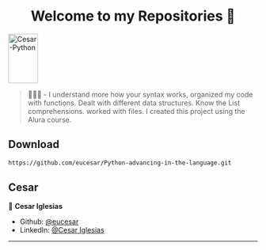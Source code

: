 <h1 align="center">Welcome to my Repositories 🤝</h1>
<p>
   <img align="center" alt="Cesar-Python" height="100" width="60" src="https://cdn.jsdelivr.net/gh/devicons/devicon/icons/python/python-original.svg">
</p>

> 🌱👨‍💻 - I understand more how your syntax works, organized my code with functions. Dealt with different data structures. Know the List comprehensions. worked with files. I created this project using the Alura course.


## Download

```sh
https://github.com/eucesar/Python-advancing-in-the-language.git
```

## Cesar

👤 **Cesar Iglesias**

* Github: [@eucesar](https://github.com/eucesar)
* LinkedIn: [@Cesar Iglesias](https://www.linkedin.com/in/cesar-iglesias-tecnologia/)

***
